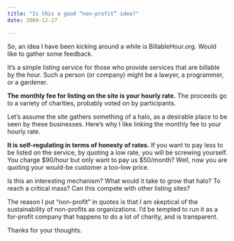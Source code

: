 ```yaml
---
title: "Is this a good “non-profit” idea?"
date: 2009-12-27

---
```


So, an idea I have been kicking around a while is BillableHour.org. Would like to gather some feedback.

It’s a simple listing service for those who provide services that are billable by the hour. Such a person (or company) might be a lawyer, a programmer, or a gardener.

**The monthly fee for listing on the site is your hourly rate.** The proceeds go to a variety of charities, probably voted on by participants.

Let’s assume the site gathers something of a halo, as a desirable place to be seen by these businesses. Here’s why I like linking the monthly fee to your hourly rate.

**It is self-regulating in terms of honesty of rates.** If you want to pay less to be listed on the service, by quoting a low rate, you will be screwing yourself. You charge $90/hour but only want to pay us $50/month? Well, now you are quoting your would-be customer a too-low price.

Is this an interesting mechanism? What would it take to grow that halo? To reach a critical mass? Can this compete with other listing sites?

The reason I put “non-profit” in quotes is that I am skeptical of the sustainability of non-profits as organizations. I’d be tempted to run it as a for-profit company that happens to do a lot of charity, and is transparent.

Thanks for your thoughts.
